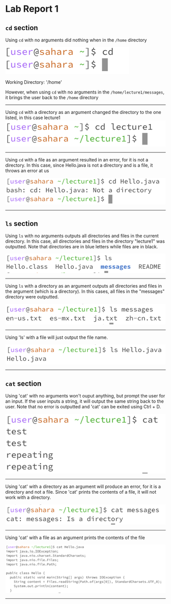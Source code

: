 # Lab Report 1

## `cd` section

Using `cd` with no arguments did nothing when in the `/home` directory

![Image](ss1.png)

Working Directory: '/home'

However, when using `cd` with no arguments in the `/home/lecture1/messages`, it brings the user back to the `/home` directory

---

Using `cd` with a directory as an argument changed the directory to the one listed, in this case lecture1
![Image](ss2.png)

---

Using `cd` with a file as an argument resulted in an error, for it is not a directory. In this case, since Hello.java is not a directory and is a file, it throws an error at us

![Image](ss3.png)

---

## `ls` section

Using `ls` with no arguments outputs all directories and files in the current directory. In this case, all directories and files in the directory "lecture1" was outputted. Note that directories are in blue letters while files are in black.

![Image](ss4.png)

---

Using `ls` with a directory as an argument outputs all directories and files in the argument (which is a directory). In this cases, all files in the "messages" directory were outputted.

![Image](ss5.png)

---

Using 'ls' with a file will just output the file name.

![Image](ss6.png)

---

## `cat` section

Using 'cat' with no arguments won't ouput anything, but prompt the user for an input. If the user inputs a string, it will output the same string back to the user. Note that no error is outputted and 'cat' can be exited using Ctrl + D.

![Image](ss7.png)

---

Using 'cat' with a directory as an argument will produce an error, for it is a directory and not a file. Since 'cat' prints the contents of a file, it will not work with a directory.

![Image](ss8.png)

---

Using 'cat' with a file as an argument prints the contents of the file

![Image](ss9.png)

---

